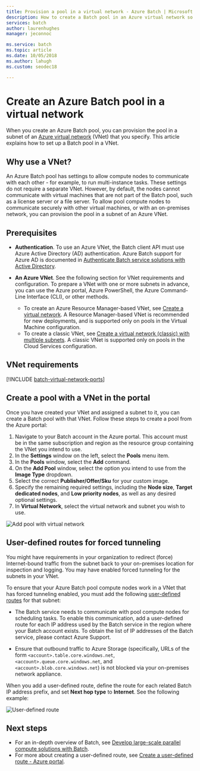 ```yaml
---
title: Provision a pool in a virtual network - Azure Batch | Microsoft Docs
description: How to create a Batch pool in an Azure virtual network so that compute nodes can communicate securely with other VMs in the network, such as a file server.
services: batch
author: laurenhughes
manager: jeconnoc

ms.service: batch
ms.topic: article
ms.date: 10/05/2018
ms.author: lahugh
ms.custom: seodec18

---
```


# Create an Azure Batch pool in a virtual network

When you create an Azure Batch pool, you can provision the pool in a subnet of an [Azure virtual network](../virtual-network/virtual-networks-overview.md) (VNet) that you specify. This article explains how to set up a Batch pool in a VNet. 

## Why use a VNet?

An Azure Batch pool has settings to allow compute nodes to communicate with each other - for example, to run multi-instance tasks. These settings do not require a separate VNet. However, by default, the nodes cannot communicate with virtual machines that are not part of the Batch pool, such as a license server or a file server. To allow pool compute nodes to communicate securely with other virtual machines, or with an on-premises network, you can provision the pool in a subnet of an Azure VNet. 

## Prerequisites

* **Authentication**. To use an Azure VNet, the Batch client API must use Azure Active Directory (AD) authentication. Azure Batch support for Azure AD is documented in [Authenticate Batch service solutions with Active Directory](batch-aad-auth.md). 

* **An Azure VNet**. See the following section for VNet requirements and configuration. To prepare a VNet with one or more subnets in advance, you can use the Azure portal, Azure PowerShell, the Azure Command-Line Interface (CLI), or other methods.  
  * To create an Azure Resource Manager-based VNet, see [Create a virtual network](../virtual-network/manage-virtual-network.md#create-a-virtual-network). A Resource Manager-based VNet is recommended for new deployments, and is supported only on pools in the Virtual Machine configuration.
  * To create a classic VNet, see [Create a virtual network (classic) with multiple subnets](../virtual-network/create-virtual-network-classic.md). A classic VNet is supported only on pools in the Cloud Services configuration.

## VNet requirements

[!INCLUDE [batch-virtual-network-ports](../../includes/batch-virtual-network-ports.md)]

## Create a pool with a VNet in the portal

Once you have created your VNet and assigned a subnet to it, you can create a Batch pool with that VNet. Follow these steps to create a pool from the Azure portal: 

1. Navigate to your Batch account in the Azure portal. This account must be in the same subscription and region as the resource group containing the VNet you intend to use. 
2. In the **Settings** window on the left, select the **Pools** menu item.
3. In the **Pools** window, select the **Add** command.
4. On the **Add Pool** window, select the option you intend to use from the **Image Type** dropdown. 
5. Select the correct **Publisher/Offer/Sku** for your custom image.
6. Specify the remaining required settings, including the **Node size**, **Target dedicated nodes**, and **Low priority nodes**, as well as any desired optional settings.
7. In **Virtual Network**, select the virtual network and subnet you wish to use.
  
  ![Add pool with virtual network](./media/batch-virtual-network/add-vnet-pool.png)

## User-defined routes for forced tunneling

You might have requirements in your organization to redirect (force) Internet-bound traffic from the subnet back to your on-premises location for inspection and logging. You may have enabled forced tunneling for the subnets in your VNet. 

To ensure that your Azure Batch pool compute nodes work in a VNet that has forced tunneling enabled, you must add the following [user-defined routes](../virtual-network/virtual-networks-udr-overview.md) for that subnet:

* The Batch service needs to communicate with pool compute nodes for scheduling tasks. To enable this communication, add a user-defined route for each IP address used by the Batch service in the region where your Batch account exists. To obtain the list of IP addresses of the Batch service, please contact Azure Support.

* Ensure that outbound traffic to Azure Storage (specifically, URLs of the form `<account>.table.core.windows.net`, `<account>.queue.core.windows.net`, and `<account>.blob.core.windows.net`) is not blocked via your on-premises network appliance.

When you add a user-defined route, define the route for each related Batch IP address prefix, and set **Next hop type** to **Internet**. See the following example:

![User-defined route](./media/batch-virtual-network/user-defined-route.png)

## Next steps

- For an in-depth overview of Batch, see [Develop large-scale parallel compute solutions with Batch](batch-api-basics.md).
- For more about creating a user-defined route, see [Create a user-defined route - Azure portal](../virtual-network/tutorial-create-route-table-portal.md).
